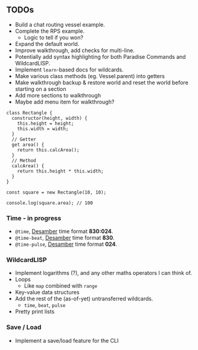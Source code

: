## TODOs

-   Build a chat routing vessel example.
-   Complete the RPS example.
    -   Logic to tell if you won?
-   Expand the default world.
-   Improve walkthrough, add checks for multi-line.
-   Potentially add syntax highlighting for both Paradise Commands and WildcardLISP.
-   Implement `learn`-based docs for wildcards.
-   Make various class methods (eg. Vessel.parent) into getters
-   Make walkthrough backup & restore world and reset the world before starting on a section
-   Add more sections to walkthrough
-   Maybe add menu item for walkthrough?

```
class Rectangle {
  constructor(height, width) {
    this.height = height;
    this.width = width;
  }
  // Getter
  get area() {
    return this.calcArea();
  }
  // Method
  calcArea() {
    return this.height * this.width;
  }
}

const square = new Rectangle(10, 10);

console.log(square.area); // 100
```

### Time - in progress

-   `@time`, [Desamber](https://wiki.xxiivv.com/Desamber) time format **830:024**.
-   `@time-beat`, [Desamber](https://wiki.xxiivv.com/Desamber) time format **830**.
-   `@time-pulse`, [Desamber](https://wiki.xxiivv.com/Desamber) time format **024**.

### WildcardLISP

-   Implement logarithms (?), and any other maths operators I can think of.
-   Loops
    -   Like `map` combined with `range`
-   Key-value data structures
-   Add the rest of the (as-of-yet) untransferred wildcards.
    -   `time`, `beat`, `pulse`
-   Pretty print lists

### Save / Load

-   Implement a save/load feature for the CLI
